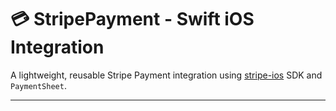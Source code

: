# 💳 StripePayment - Swift iOS Integration

A lightweight, reusable Stripe Payment integration using [stripe-ios](https://github.com/stripe/stripe-ios) SDK and `PaymentSheet`.

---

